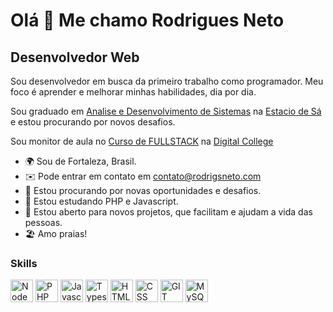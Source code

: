 Olá 👋 Me chamo Rodrigues Neto
==========================

Desenvolvedor Web
-----------------------------

Sou desenvolvedor em busca da primeiro trabalho como programador. Meu foco é aprender e melhorar minhas habilidades, dia por dia.

Sou graduado em [Analise e Desenvolvimento de Sistemas](https://estacio.br/cursos/graduacao/analise-e-desenvolvimento-de-sistemas) na [Estacio de Sá](https://estacio.br/a-estacio/sobre-a-estacio) e estou procurando por novos desafios.

Sou monitor de aula no [Curso de FULLSTACK](https://digitalcollege.com.br/formacao-full-stack) na [Digital College](https://digitalcollege.com.br)

* 🌍  Sou de Fortaleza, Brasil.
* ✉️  Pode entrar em contato em [contato@rodrigsneto.com](mailto:contato@rodrigsneto.com)
* 🚀  Estou procurando por novas oportunidades e desafios.
* 🧠  Estou estudando PHP e Javascript.
* 🤝  Estou aberto para novos projetos, que facilitam e ajudam a vida das pessoas.
* 🏖️  Amo praias!

### Skills

<p align="left">
 <a href="https://nodejs.org/en/about" target="_blank" rel="noreferrer"><img src="https://cdn.freebiesupply.com/logos/large/2x/nodejs-icon-logo-png-transparent.png" width="36" height="36" alt="NodeJS" /></a>
<a href="https://www.php.net" target="_blank" rel="noreferrer"><img src="https://raw.githubusercontent.com/danielcranney/readme-generator/main/public/icons/skills/php-colored.svg" width="36" height="36" alt="PHP" /></a>
<a href="https://developer.mozilla.org/en-US/docs/Web/JavaScript" target="_blank" rel="noreferrer"><img src="https://raw.githubusercontent.com/danielcranney/readme-generator/main/public/icons/skills/javascript-colored.svg" width="36" height="36" alt="Javascript" /></a>
<a href="https://www.typescriptlang.org" target="_blank" rel="noreferrer"><img src="https://cdn-icons-png.flaticon.com/512/5968/5968381.png" width="36" height="36" alt="Typescript" /></a>
<a href="https://developer.mozilla.org/en-US/docs/Glossary/HTML5" target="_blank" rel="noreferrer"><img src="https://raw.githubusercontent.com/danielcranney/readme-generator/main/public/icons/skills/html5-colored.svg" width="36" height="36" alt="HTML5" /></a>
<a href="https://developer.mozilla.org/en-US/docs/Glossary/CSS" target="_blank" rel="noreferrer"><img src="https://raw.githubusercontent.com/danielcranney/readme-generator/main/public/icons/skills/css3-colored.svg" width="36" height="36" alt="CSS" /></a>
<a href="https://developer.mozilla.org/en-US/docs/Glossary/GIT" target="_blank" rel="noreferrer"><img src="https://git-scm.com/images/logos/downloads/Git-Icon-1788C.png" width="36" height="36" alt="GIT" /></a>
<a href="https://www.mysql.com" target="_blank" rel="noreferrer"><img src="https://raw.githubusercontent.com/danielcranney/readme-generator/main/public/icons/skills/mysql-colored.svg" width="36" height="36" alt="MySQL" /></a>
</p>
